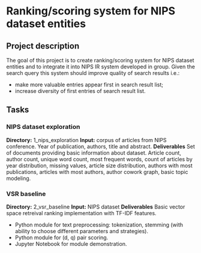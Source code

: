 # Ranking/scoring system for NIPS dataset entities

## Project description
The goal of this project is to create ranking/scoring system for NIPS dataset entities and to integrate it into NIPS IR system developed in group. Given the search query this system should improve quality of search results i.e.:

* make more valuable entries appear first in search result list;
* increase diversity of first entries of search result list.

## Tasks

### NIPS dataset exploration
**Directory:** 1_nips_exploration
**Input:** corpus of articles from NIPS conference. Year of publication, authors, title and abstract.
**Deliverables**
Set of documents providing basic information about dataset.
Article count, author count, unique word count, most frequent words, count of articles by year distribution, missing values, article size distribution, authors with most publications, articles with most authors, author cowork graph, basic topic modeling.

### VSR baseline
**Directory:** 2_vsr_baseline
**Input:** NIPS dataset
**Deliverables**
Basic vector space retreival ranking implementation with TF-IDF features.
- Python module for text preprocessing: tokenization, stemming (with ability to choose different parameters and strategies).
- Python module for (d, q) pair scoring.
- Jupyter Notebook for module demonstration.
